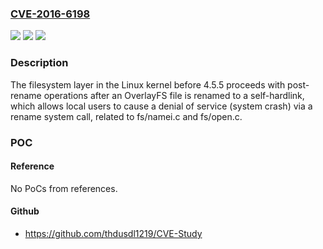 ### [CVE-2016-6198](https://cve.mitre.org/cgi-bin/cvename.cgi?name=CVE-2016-6198)
![](https://img.shields.io/static/v1?label=Product&message=n%2Fa&color=blue)
![](https://img.shields.io/static/v1?label=Version&message=n%2Fa&color=blue)
![](https://img.shields.io/static/v1?label=Vulnerability&message=n%2Fa&color=brighgreen)

### Description

The filesystem layer in the Linux kernel before 4.5.5 proceeds with post-rename operations after an OverlayFS file is renamed to a self-hardlink, which allows local users to cause a denial of service (system crash) via a rename system call, related to fs/namei.c and fs/open.c.

### POC

#### Reference
No PoCs from references.

#### Github
- https://github.com/thdusdl1219/CVE-Study

